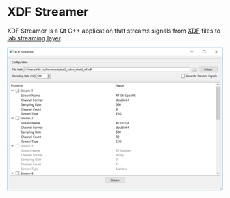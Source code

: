 # XDF Streamer

XDF Streamer is a Qt C++ application that streams signals from [XDF](https://github.com/sccn/xdf) files to [lab streaming layer](https://github.com/sccn/labstreaminglayer).

![XDF Streamer](XdfStreamer.png "XDF Streamer")
